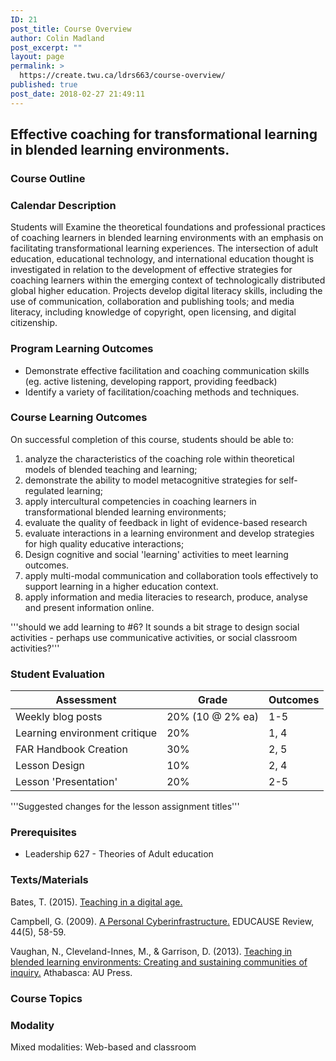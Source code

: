 ```yaml
---
ID: 21
post_title: Course Overview
author: Colin Madland
post_excerpt: ""
layout: page
permalink: >
  https://create.twu.ca/ldrs663/course-overview/
published: true
post_date: 2018-02-27 21:49:11
---
```

## Effective coaching for transformational learning in blended learning environments.
### Course Outline

### Calendar Description

Students will Examine the theoretical foundations and professional practices of coaching learners in blended learning environments with an emphasis on facilitating transformational learning experiences. The intersection of adult education, educational technology, and international education thought is investigated in relation to the development of effective strategies for coaching learners within the emerging context of technologically distributed global higher education. Projects develop digital literacy skills, including the use of communication, collaboration and publishing tools; and media literacy, including knowledge of copyright, open licensing, and digital citizenship.


### Program Learning Outcomes

- Demonstrate effective facilitation and coaching communication skills (eg. active listening, developing rapport, providing feedback)
- Identify a variety of facilitation/coaching methods and techniques.

### Course Learning Outcomes

On successful completion of this course, students should be able to:

1. analyze the characteristics of the coaching role within theoretical models of blended teaching and learning;
2. demonstrate the ability to model metacognitive strategies for self-regulated learning;
3. apply intercultural competencies in coaching learners in transformational blended learning environments;
4. evaluate the quality of feedback in light of evidence-based research
5. evaluate interactions in a learning environment and develop strategies for  high quality educative interactions;
6. Design cognitive and social 'learning' activities to meet learning outcomes.
7. apply multi-modal communication and collaboration tools effectively to support learning in a higher education context.
8. apply information and media literacies to research, produce, analyse and present information online.

'''should we add learning to #6? It sounds a bit strage to design social activities - perhaps use communicative activities, or social classroom activities?'''

### Student Evaluation

| **Assessment** | **Grade** | **Outcomes** |
| --- | --- | --- |
| Weekly blog posts | 20% (10 @ 2% ea) | 1-5 |
| Learning environment critique | 20% | 1, 4 |
| FAR Handbook Creation | 30% | 2, 5 |
| Lesson Design | 10% | 2, 4 |
| Lesson 'Presentation'  | 20% | 2-5 |

'''Suggested changes for the lesson assignment titles'''


### Prerequisites
- Leadership 627 - Theories of Adult education


### Texts/Materials

Bates, T. (2015). [Teaching in a digital age.](https://open.bccampus.ca/find-open-textbooks/?uuid=da50f5f1-bbc6-481e-a359-e73007c66932)

Campbell, G. (2009). [A Personal Cyberinfrastructure.](https://er.educause.edu/articles/2009/9/a-personal-cyberinfrastructure) EDUCAUSE Review, 44(5), 58-59.

Vaughan, N., Cleveland-Innes, M., &amp; Garrison, D. (2013). [Teaching in blended learning environments: Creating and sustaining communities of inquiry.](http://www.aupress.ca/index.php/books/120229) Athabasca: AU Press.

### Course Topics

### Modality

Mixed modalities: Web-based and classroom
